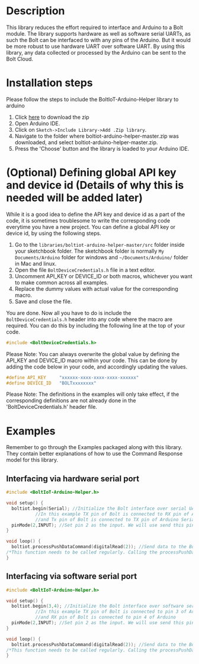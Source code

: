 # Description
This library reduces the effort required to interface and Arduino to a Bolt module.
The library supports hardware as well as software serial UARTs, as such the Bolt can be interfaced to with any pins of the Arduino. But it would be more robust to use hardware UART over software UART.
By using this library, any data collected or processed by the Arduino can be sent to the Bolt Cloud.

# Installation steps
Please follow the steps to include the BoltIoT-Arduino-Helper library to arduino
1. Click [here](https://github.com/Vinayakj009/boltiot-arduino-helper/archive/master.zip) to download the zip
2. Open Arduino IDE.
3. Click on ```Sketch->Include Library->Add .Zip library```.
4. Navigate to the folder where boltiot-arduino-helper-master.zip was downloaded, and select boltiot-arduino-helper-master.zip.
5. Press the 'Choose' button and the library is loaded to your Arduino IDE.

# (Optional) Defining global API key and device id (Details of why this is needed will be added later)
While it is a good idea to define the API key and device id as a part of the code, it is sometimes troublesome to write the corresponding code everytime you have a new project.
You can define a global API key or device id, by using the following steps.
1. Go to the ```libraries/boltiot-arduino-helper-master/src``` folder inside your sketchbook folder. The sketchbook folder is normally ```My Documents/Arduino``` folder for windows and ```~/Documents/Arduino/``` folder in Mac and linux. 
2. Open the file ```BoltDeviceCredentials.h``` file in a text editor.
3. Uncomment API_KEY or DEVICE_ID or both macros, whichever you want to make common across all examples.
4. Replace the dummy values with actual value for the corresponding macro.
5. Save and close the file.

You are done.
Now all you have to do is include the ```BoltDeviceCredentials.h``` header into any code where the macro are required.
You can do this by including the following line at the top of your code.
```cpp
#include <BoltDeviceCredentials.h>
```

Please Note: You can always overwrite the global value by defining the API_KEY and DEVICE_ID macro within your code. This can be done by adding the code below in your code, and accordingly updating the values.
```cpp
#define API_KEY     "xxxxxx-xxxx-xxxx-xxxx-xxxxxx"
#define DEVICE_ID   "BOLTxxxxxxxx"
```
Please Note: The definitions in the examples will only take effect, if the corresponding definitions are not already done in the 'BoltDeviceCredentials.h' header file.

# Examples
Remember to go through the Examples packaged along with this library. They contain better explanations of how to use the Command Response model for this library.
## Interfacing via hardware serial port
```cpp
#include <BoltIoT-Arduino-Helper.h>

void setup() {
  boltiot.begin(Serial); //Initialize the Bolt interface over serial UART. Serial could be replaced with Serial0 or Serial1 on Arduino mega boards.
		   //In this example TX pin of Bolt is connected to RX pin of Arduino Serial Port
		   //and Tx pin of Bolt is connected to TX pin of Arduino Serial Port
  pinMode(2,INPUT); //Set pin 2 as the input. We will use send this pin's state as the data to the Bolt cloud
}

void loop() {
  boltiot.processPushDataCommand(digitalRead(2)); //Send data to the Bolt cloud, when the Bolt polls the Arduino for data.
/*This function needs to be called regularly. Calling the processPushDataCommand function once every second is required*/
}
```


## Interfacing via software serial port
```cpp
#include <BoltIoT-Arduino-Helper.h>

void setup() {
  boltiot.begin(3,4); //Initialize the Bolt interface over software serial UART.
		   //In this example TX pin of Bolt is connected to pin 3 of Arduino
		   //and RX pin of Bolt is connected to pin 4 of Arduino
  pinMode(2,INPUT); //Set pin 2 as the input. We will use send this pin's state as the data to the Bolt cloud
}

void loop() {
  boltiot.processPushDataCommand(digitalRead(2)); //Send data to the Bolt cloud, when the Bolt polls the Arduino for data.
/*This function needs to be called regularly. Calling the processPushDataCommand function once every second is required*/
}
```

